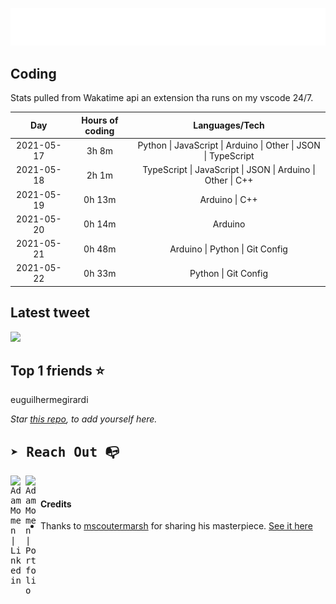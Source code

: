 
![test image size](/assets/welcome_message.gif)

## Coding
Stats pulled from Wakatime api an extension tha runs on my vscode 24/7.

|Day|Hours of coding|Languages/Tech|
|:-:|:-:|:-:|
|2021-05-17|3h 8m|Python &#124; JavaScript &#124; Arduino &#124; Other &#124; JSON &#124; TypeScript|
|2021-05-18|2h 1m|TypeScript &#124; JavaScript &#124; JSON &#124; Arduino &#124; Other &#124; C++|
|2021-05-19|0h 13m|Arduino &#124; C++|
|2021-05-20|0h 14m|Arduino|
|2021-05-21|0h 48m|Arduino &#124; Python &#124; Git Config|
|2021-05-22|0h 33m|Python &#124; Git Config|

## Latest tweet
[<img src="<tweet-image-url>" width="400">](<tweet-url>)

## Top 1 friends ⭐️
euguilhermegirardi

*Star [this repo](https://github.com/AdamMomen/AdamMomen), to add yourself here.*


<samp>

## ➤ Reach Out :mailbox_with_no_mail:

>
  <a href="https://www.linkedin.com/in/adam-momen-99596275/">
     <img align="left" alt="Adam Momen | Linkedin" width="24px" src="./assets/Linkedin.svg" />
   </a>

   <a href="https://adammomen.com/">
     <img align="left" alt="Adam Momen | Portfolio" width="24px" src="./assets/web.svg" />
   </a>

</samp>

<br>

#### Credits
* Thanks to [mscoutermarsh](https://github.com/mscoutermarsh) for sharing his masterpiece. [See it here](https://github.com/mscoutermarsh/mscoutermarsh)